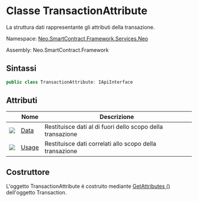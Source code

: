 # Classe TransactionAttribute 

La struttura dati rappresentante gli attributi della transazione.

Namespace: [Neo.SmartContract.Framework.Services.Neo](../neo.md)

Assembly: Neo.SmartContract.Framework

## Sintassi

```c#
public class TransactionAttribute: IApiInterface
```

## Attributi

| | Nome | Descrizione |
| ---------------------------------------- | -------------------------------------- | ----------------- |
| ![](https://i-msdn.sec.s-msft.com/dynimg/IC74937.jpeg) | [Data](TransactionAttribute/Data.md)   | Restituisce dati al di fuori dello scopo della transazione |
| ![](https://i-msdn.sec.s-msft.com/dynimg/IC74937.jpeg) | [Usage](TransactionAttribute/Usage.md) | Restituisce dati correlati allo scopo della transazione       |

## Costruttore

L'oggetto TransactionAttribute é costruito mediante [GetAttributes ()](Transaction/GetAttributes.md) dell'oggetto Transaction.
